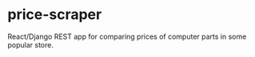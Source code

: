 # price-scraper
React/Django REST app for comparing prices of computer parts in some popular store.
